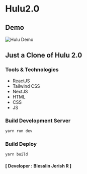 # Hulu2.0

## Demo

![Hulu Demo](Demo1.png)

## Just a Clone of Hulu 2.0

### Tools & Technologies

- ReactJS
- Tailwind CSS
- NextJS
- HTML
- CSS
- JS

### Build Development Server

```sh
yarn run dev
```

### Build Deploy

```sh
yarn build
```

#### [ Developer : Blesslin Jerish R ]

